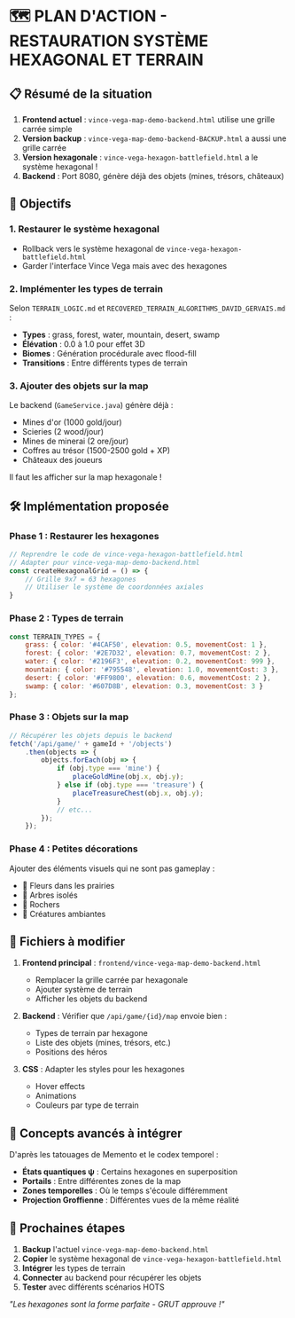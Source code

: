 # 🗺️ PLAN D'ACTION - RESTAURATION SYSTÈME HEXAGONAL ET TERRAIN

## 📋 Résumé de la situation

1. **Frontend actuel** : `vince-vega-map-demo-backend.html` utilise une grille carrée simple
2. **Version backup** : `vince-vega-map-demo-backend-BACKUP.html` a aussi une grille carrée
3. **Version hexagonale** : `vince-vega-hexagon-battlefield.html` a le système hexagonal !
4. **Backend** : Port 8080, génère déjà des objets (mines, trésors, châteaux)

## 🎯 Objectifs

### 1. Restaurer le système hexagonal
- Rollback vers le système hexagonal de `vince-vega-hexagon-battlefield.html`
- Garder l'interface Vince Vega mais avec des hexagones

### 2. Implémenter les types de terrain
Selon `TERRAIN_LOGIC.md` et `RECOVERED_TERRAIN_ALGORITHMS_DAVID_GERVAIS.md` :
- **Types** : grass, forest, water, mountain, desert, swamp
- **Élévation** : 0.0 à 1.0 pour effet 3D
- **Biomes** : Génération procédurale avec flood-fill
- **Transitions** : Entre différents types de terrain

### 3. Ajouter des objets sur la map
Le backend (`GameService.java`) génère déjà :
- Mines d'or (1000 gold/jour)
- Scieries (2 wood/jour)
- Mines de minerai (2 ore/jour)  
- Coffres au trésor (1500-2500 gold + XP)
- Châteaux des joueurs

Il faut les afficher sur la map hexagonale !

## 🛠️ Implémentation proposée

### Phase 1 : Restaurer les hexagones
```javascript
// Reprendre le code de vince-vega-hexagon-battlefield.html
// Adapter pour vince-vega-map-demo-backend.html
const createHexagonalGrid = () => {
    // Grille 9x7 = 63 hexagones
    // Utiliser le système de coordonnées axiales
}
```

### Phase 2 : Types de terrain
```javascript
const TERRAIN_TYPES = {
    grass: { color: '#4CAF50', elevation: 0.5, movementCost: 1 },
    forest: { color: '#2E7D32', elevation: 0.7, movementCost: 2 },
    water: { color: '#2196F3', elevation: 0.2, movementCost: 999 },
    mountain: { color: '#795548', elevation: 1.0, movementCost: 3 },
    desert: { color: '#FF9800', elevation: 0.6, movementCost: 2 },
    swamp: { color: '#607D8B', elevation: 0.3, movementCost: 3 }
};
```

### Phase 3 : Objets sur la map
```javascript
// Récupérer les objets depuis le backend
fetch('/api/game/' + gameId + '/objects')
    .then(objects => {
        objects.forEach(obj => {
            if (obj.type === 'mine') {
                placeGoldMine(obj.x, obj.y);
            } else if (obj.type === 'treasure') {
                placeTreasureChest(obj.x, obj.y);
            }
            // etc...
        });
    });
```

### Phase 4 : Petites décorations
Ajouter des éléments visuels qui ne sont pas gameplay :
- 🌸 Fleurs dans les prairies
- 🌲 Arbres isolés
- 🗿 Rochers
- 🦋 Créatures ambiantes

## 📁 Fichiers à modifier

1. **Frontend principal** : `frontend/vince-vega-map-demo-backend.html`
   - Remplacer la grille carrée par hexagonale
   - Ajouter système de terrain
   - Afficher les objets du backend

2. **Backend** : Vérifier que `/api/game/{id}/map` envoie bien :
   - Types de terrain par hexagone
   - Liste des objets (mines, trésors, etc.)
   - Positions des héros

3. **CSS** : Adapter les styles pour les hexagones
   - Hover effects
   - Animations
   - Couleurs par type de terrain

## 🔮 Concepts avancés à intégrer

D'après les tatouages de Memento et le codex temporel :
- **États quantiques ψ** : Certains hexagones en superposition
- **Portails** : Entre différentes zones de la map
- **Zones temporelles** : Où le temps s'écoule différemment
- **Projection Groffienne** : Différentes vues de la même réalité

## 🚀 Prochaines étapes

1. **Backup** l'actuel `vince-vega-map-demo-backend.html`
2. **Copier** le système hexagonal de `vince-vega-hexagon-battlefield.html`
3. **Intégrer** les types de terrain
4. **Connecter** au backend pour récupérer les objets
5. **Tester** avec différents scénarios HOTS

*"Les hexagones sont la forme parfaite - GRUT approuve !"*